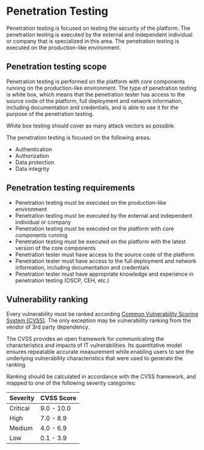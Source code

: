 # Penetration Testing

Penetration testing is focused on testing the security of the platform. The penetration testing is executed by the external and independent individual or company that is specialized in this area. The penetration testing is executed on the production-like environment.

## Penetration testing scope

Penetration testing is performed on the platform with core components running on the production-like environment.
The type of penetration testing is white box, which means that the penetration tester has access to the source code of the platform, full deployment and network information, including documentation and credentials, and is able to use it for the purpose of the penetration testing.

White box testing should cover as many attack vectors as possible.

The penetration testing is focused on the following areas:
- Authentication
- Authorization
- Data protection
- Data integrity

## Penetration testing requirements

- Penetration testing must be executed on the production-like environment
- Penetration testing must be executed by the external and independent individual or company
- Penetration testing must be executed on the platform with core components running
- Penetration testing must be executed on the platform with the latest version of the core components
- Penetration tester must have access to the source code of the platform
- Penetration tester must have access to the full deployment and network information, including documentation and credentials
- Penetration tester must have appropriate knowledge and experience in penetration testing (OSCP, CEH, etc.)

## Vulnerability ranking

Every vulnerability must be ranked according [Common Vulnerability Scoring System (CVSS)](https://www.first.org/cvss/). The only exception may be vulnerability ranking from the vendor of 3rd party dependency.

The CVSS provides an open framework for communicating the characteristics and impacts of IT vulnerabilities. Its quantitative model ensures repeatable accurate measurement while enabling users to see the underlying vulnerability characteristics that were used to generate the ranking.

Ranking should be calculated in accordance with the CVSS framework, and mapped to one of the following severity categories:

| Severity | CVSS Score |
| -------- | ---------- |
| Critical | 9.0 - 10.0 |
| High     | 7.0 - 8.9  |
| Medium   | 4.0 - 6.9  |
| Low      | 0.1 - 3.9  |
